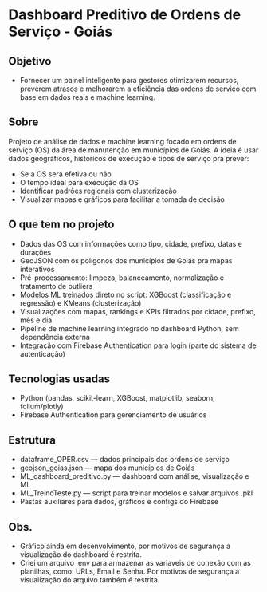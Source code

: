 # Dashboard Preditivo de Ordens de Serviço - Goiás

## Objetivo
- Fornecer um painel inteligente para gestores otimizarem recursos, preverem atrasos e melhorarem a eficiência das ordens de serviço com base em dados reais e machine learning.

## Sobre
Projeto de análise de dados e machine learning focado em ordens de serviço (OS) da área de manutenção em municípios de Goiás. A ideia é usar dados geográficos, históricos de execução e tipos de serviço pra prever:
- Se a OS será efetiva ou não
- O tempo ideal para execução da OS
- Identificar padrões regionais com clusterização
- Visualizar mapas e gráficos para facilitar a tomada de decisão

## O que tem no projeto
- Dados das OS com informações como tipo, cidade, prefixo, datas e durações
- GeoJSON com os polígonos dos municípios de Goiás pra mapas interativos
- Pré-processamento: limpeza, balanceamento, normalização e tratamento de outliers
- Modelos ML treinados direto no script: XGBoost (classificação e regressão) e KMeans (clusterização)
- Visualizações com mapas, rankings e KPIs filtrados por cidade, prefixo, mês e dia
- Pipeline de machine learning integrado no dashboard Python, sem dependência externa
- Integração com Firebase Authentication para login (parte do sistema de autenticação)

## Tecnologias usadas
- Python (pandas, scikit-learn, XGBoost, matplotlib, seaborn, folium/plotly)
- Firebase Authentication para gerenciamento de usuários

## Estrutura
- dataframe_OPER.csv — dados principais das ordens de serviço
- geojson_goias.json — mapa dos municípios de Goiás
- ML_dashboard_preditivo.py — dashboard com análise, visualização e ML
- ML_TreinoTeste.py — script para treinar modelos e salvar arquivos .pkl
- Pastas auxiliares para dados, gráficos e configs do Firebase

## Obs.
- Gráfico ainda em desenvolvimento, por motivos de segurança a visualização do dashboard é restrita.
- Criei um arquivo .env para armazenar as variaveis de conexão com as planilhas, como: URLs, Email e Senha. Por motivos de segurança a visualização do arquivo também é restrita.
